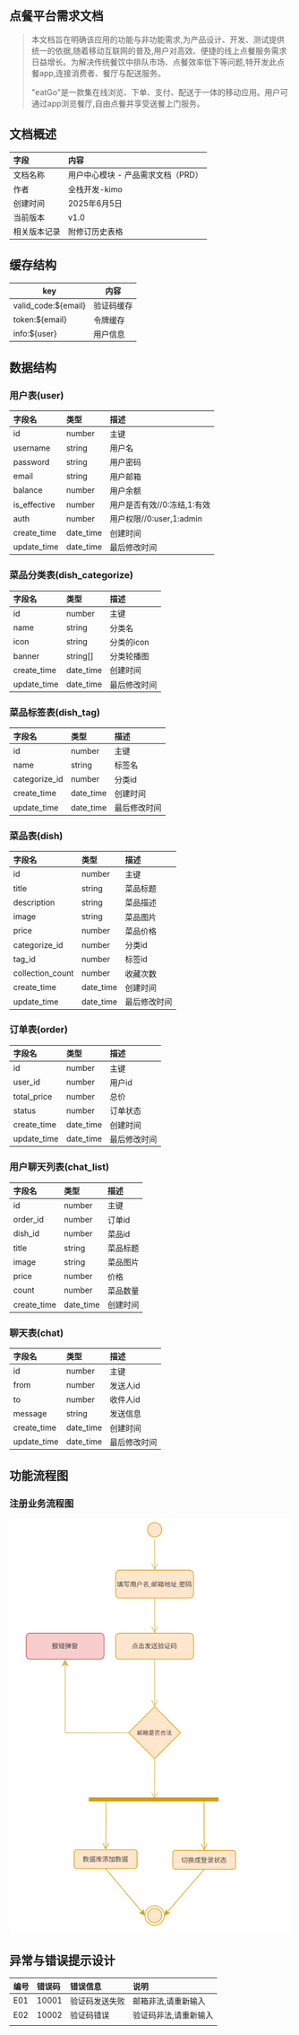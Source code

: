 ## 点餐平台需求文档

>本文档旨在明确该应用的功能与非功能需求,为产品设计、开发、测试提供统一的依据,随着移动互联网的普及,用户对高效、便捷的线上点餐服务需求日益增长。为解决传统餐饮中排队市场、点餐效率低下等问题,特开发此点餐app,连接消费者、餐厅与配送服务。
>
>"eatGo"是一款集在线浏览、下单、支付、配送于一体的移动应用。用户可通过app浏览餐厅,自由点餐并享受送餐上门服务。



## 文档概述

| 字段         | 内容                               |
| :----------- | :--------------------------------- |
| 文档名称     | 用户中心模块 - 产品需求文档（PRD） |
| 作者         | 全栈开发-kimo                      |
| 创建时间     | 2025年6月5日                       |
| 当前版本     | v1.0                               |
| 相关版本记录 | 附修订历史表格                     |



## 缓存结构

| key                 | 内容       |
| ------------------- | ---------- |
| valid_code:${email} | 验证码缓存 |
| token:${email}      | 令牌缓存   |
| info:${user}        | 用户信息   |



## 数据结构

### 用户表(user)

| 字段名       | 类型      | 描述                        |
| :----------- | :-------- | :-------------------------- |
| id           | number    | 主键                        |
| username     | string    | 用户名                      |
| password     | string    | 用户密码                    |
| email        | string    | 用户邮箱                    |
| balance      | number    | 用户余额                    |
| is_effective | number    | 用户是否有效//0:冻结,1:有效 |
| auth         | number    | 用户权限//0:user,1:admin    |
| create_time  | date_time | 创建时间                    |
| update_time  | date_time | 最后修改时间                |

### 菜品分类表(dish_categorize)

| 字段名      | 类型      | 描述         |
| :---------- | :-------- | :----------- |
| id          | number    | 主键         |
| name        | string    | 分类名       |
| icon        | string    | 分类的icon   |
| banner      | string[]  | 分类轮播图   |
| create_time | date_time | 创建时间     |
| update_time | date_time | 最后修改时间 |

### 菜品标签表(dish_tag)

| 字段名        | 类型      | 描述         |
| :------------ | :-------- | :----------- |
| id            | number    | 主键         |
| name          | string    | 标签名       |
| categorize_id | number    | 分类id       |
| create_time   | date_time | 创建时间     |
| update_time   | date_time | 最后修改时间 |

### 菜品表(dish)

| 字段名           | 类型      | 描述         |
| :--------------- | :-------- | :----------- |
| id               | number    | 主键         |
| title            | string    | 菜品标题     |
| description      | string    | 菜品描述     |
| image            | string    | 菜品图片     |
| price            | number    | 菜品价格     |
| categorize_id    | number    | 分类id       |
| tag_id           | number    | 标签id       |
| collection_count | number    | 收藏次数     |
| create_time      | date_time | 创建时间     |
| update_time      | date_time | 最后修改时间 |

### 订单表(order)

| 字段名      | 类型      | 描述         |
| :---------- | :-------- | :----------- |
| id          | number    | 主键         |
| user_id     | number    | 用户id       |
| total_price | number    | 总价         |
| status      | number    | 订单状态     |
| create_time | date_time | 创建时间     |
| update_time | date_time | 最后修改时间 |

### 用户聊天列表(chat_list)

| 字段名      | 类型      | 描述     |
| :---------- | :-------- | :------- |
| id          | number    | 主键     |
| order_id    | number    | 订单id   |
| dish_id     | number    | 菜品id   |
| title       | string    | 菜品标题 |
| image       | string    | 菜品图片 |
| price       | number    | 价格     |
| count       | number    | 菜品数量 |
| create_time | date_time | 创建时间 |

### 聊天表(chat)

| 字段名      | 类型      | 描述         |
| :---------- | :-------- | :----------- |
| id          | number    | 主键         |
| from        | number    | 发送人id     |
| to          | number    | 收件人id     |
| message     | string    | 发送信息     |
| create_time | date_time | 创建时间     |
| update_time | date_time | 最后修改时间 |



## 功能流程图

### 注册业务流程图

![注册业务流程图](https://github.com/matrix-johnjohn/EatGo-Ordering-App/blob/main/prds/uml/user/%E6%B3%A8%E5%86%8C%E5%8A%9F%E8%83%BD%E4%B8%9A%E5%8A%A1%E6%B5%81%E7%A8%8B%E5%9B%BE.png?raw=true)

## 异常与错误提示设计

| 编号 | 错误码 | 错误信息       | 说明                  |
| :--- | :----- | :------------- | :-------------------- |
| E01  | 10001  | 验证码发送失败 | 邮箱非法,请重新输入   |
| E02  | 10002  | 验证码错误     | 验证码非法,请重新输入 |
|      |        |                |                       |
